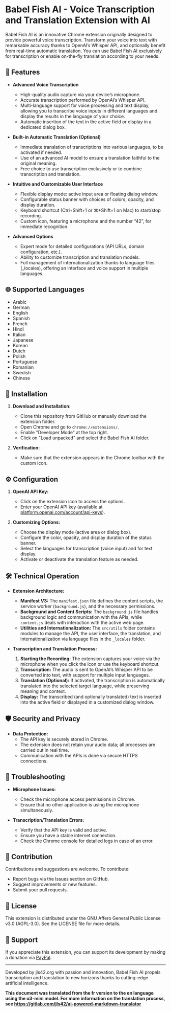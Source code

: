 # Babel Fish AI - Voice Transcription and Translation Extension with AI

Babel Fish AI is an innovative Chrome extension originally designed to provide powerful voice transcription. Transform your voice into text with remarkable accuracy thanks to OpenAI’s Whisper API, and optionally benefit from real-time automatic translation. You can use Babel Fish AI exclusively for transcription or enable on-the-fly translation according to your needs.

## 🌟 Features

- **Advanced Voice Transcription**
  - High-quality audio capture via your device’s microphone.
  - Accurate transcription performed by OpenAI’s Whisper API.
  - Multi-language support for voice processing and text display, allowing you to transcribe voice inputs in different languages and display the results in the language of your choice.
  - Automatic insertion of the text in the active field or display in a dedicated dialog box.

- **Built-in Automatic Translation (Optional)**
  - Immediate translation of transcriptions into various languages, to be activated if needed.
  - Use of an advanced AI model to ensure a translation faithful to the original meaning.
  - Free choice to use transcription exclusively or to combine transcription and translation.

- **Intuitive and Customizable User Interface**
  - Flexible display mode: active input area or floating dialog window.
  - Configurable status banner with choices of colors, opacity, and display duration.
  - Keyboard shortcut (Ctrl+Shift+1 or ⌘+Shift+1 on Mac) to start/stop recording.
  - Custom icon, featuring a microphone and the number “42”, for immediate recognition.

- **Advanced Options**
  - Expert mode for detailed configurations (API URLs, domain configuration, etc.).
  - Ability to customize transcription and translation models.
  - Full management of internationalization thanks to language files (_locales), offering an interface and voice support in multiple languages.

## 🌐 Supported Languages

- Arabic
- German
- English
- Spanish
- French
- Hindi
- Italian
- Japanese
- Korean
- Dutch
- Polish
- Portuguese
- Romanian
- Swedish
- Chinese

## 🚀 Installation

1. **Download and Installation:**
   - Clone this repository from GitHub or manually download the extension folder.
   - Open Chrome and go to `chrome://extensions/`.
   - Enable "Developer Mode" at the top right.
   - Click on "Load unpacked" and select the Babel Fish AI folder.

2. **Verification:**
   - Make sure that the extension appears in the Chrome toolbar with the custom icon.

## ⚙️ Configuration

1. **OpenAI API Key:**
   - Click on the extension icon to access the options.
   - Enter your OpenAI API key (available at [platform.openai.com/account/api-keys](https://platform.openai.com/account/api-keys)).

2. **Customizing Options:**
   - Choose the display mode (active area or dialog box).
   - Configure the color, opacity, and display duration of the status banner.
   - Select the languages for transcription (voice input) and for text display.
   - Activate or deactivate the translation feature as needed.

## 🛠️ Technical Operation

- **Extension Architecture:**
  - **Manifest V3:** The `manifest.json` file defines the content scripts, the service worker (`background.js`), and the necessary permissions.
  - **Background and Content Scripts:** The `background.js` file handles background logic and communication with the APIs, while `content.js` deals with interaction with the active web page.
  - **Utilities and Internationalization:** The `src/utils` folder contains modules to manage the API, the user interface, the translation, and internationalization via language files in the `_locales` folder.

- **Transcription and Translation Process:**
  1. **Starting the Recording:** The extension captures your voice via the microphone when you click the icon or use the keyboard shortcut.
  2. **Transcription:** The audio is sent to OpenAI’s Whisper API to be converted into text, with support for multiple input languages.
  3. **Translation (Optional):** If activated, the transcription is automatically translated into the selected target language, while preserving meaning and context.
  4. **Display:** The transcribed (and optionally translated) text is inserted into the active field or displayed in a customized dialog window.

## 🛡️ Security and Privacy

- **Data Protection:**
  - The API key is securely stored in Chrome.
  - The extension does not retain your audio data; all processes are carried out in real time.
  - Communication with the APIs is done via secure HTTPS connections.

## 🔧 Troubleshooting

- **Microphone Issues:**
  - Check the microphone access permissions in Chrome.
  - Ensure that no other application is using the microphone simultaneously.

- **Transcription/Translation Errors:**
  - Verify that the API key is valid and active.
  - Ensure you have a stable internet connection.
  - Check the Chrome console for detailed logs in case of an error.

## 🤝 Contribution

Contributions and suggestions are welcome. To contribute:
- Report bugs via the Issues section on GitHub.
- Suggest improvements or new features.
- Submit your pull requests.

## 📄 License

This extension is distributed under the GNU Affero General Public License v3.0 (AGPL-3.0). See the LICENSE file for more details.

## 💝 Support

If you appreciate this extension, you can support its development by making a donation via [PayPal](https://paypal.me/jls).

---
Developed by jls42.org with passion and innovation, Babel Fish AI propels transcription and translation to new horizons thanks to cutting-edge artificial intelligence.

**This document was translated from the fr version to the en language using the o3-mini model. For more information on the translation process, see https://gitlab.com/jls42/ai-powered-markdown-translator**

